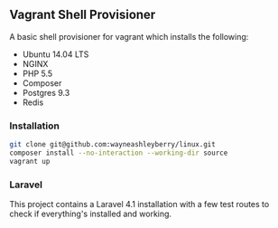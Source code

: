## Vagrant Shell Provisioner

A basic shell provisioner for vagrant which installs the following:

- Ubuntu 14.04 LTS
- NGINX
- PHP 5.5
- Composer
- Postgres 9.3
- Redis

### Installation

```bash
git clone git@github.com:wayneashleyberry/linux.git
composer install --no-interaction --working-dir source
vagrant up
```

### Laravel

This project contains a Laravel 4.1 installation with a few test routes to
check if everything's installed and working.
